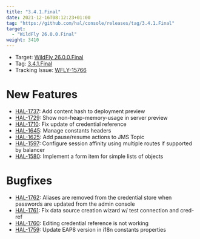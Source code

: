 ```yaml
---
title: "3.4.1.Final"
date: 2021-12-16T08:12:23+01:00
tag: "https://github.com/hal/console/releases/tag/3.4.1.Final"
target: 
  - "WildFly 26.0.0.Final"
weight: 3410
---
```

- Target: [WildFly 26.0.0.Final](https://www.wildfly.org/news/2021/12/16/WildFly26-Final-Released/)
- Tag: [3.4.1.Final](https://github.com/hal/console/releases/tag/3.4.1.Final)
- Tracking Issue: [WFLY-15766](https://issues.redhat.com/browse/WFLY-15766)

# New Features

- [HAL-1737](https://issues.redhat.com/browse/HAL-1737): Add content hash to deployment preview
- [HAL-1729](https://issues.redhat.com/browse/HAL-1729): Show non-heap-memory-usage in server preview
- [HAL-1710](https://issues.redhat.com/browse/HAL-1710): Fix update of credential reference
- [HAL-1645](https://issues.redhat.com/browse/HAL-1645): Manage constants headers
- [HAL-1625](https://issues.redhat.com/browse/HAL-1625): Add pause/resume actions to JMS Topic
- [HAL-1597](https://issues.redhat.com/browse/HAL-1597): Configure session affinity using multiple routes if supported by balancer
- [HAL-1580](https://issues.redhat.com/browse/HAL-1580): Implement a form item for simple lists of objects

# Bugfixes

- [HAL-1762](https://issues.redhat.com/browse/HAL-1762): Aliases are removed from the credential store when passwords are updated from the admin console
- [HAL-1761](https://issues.redhat.com/browse/HAL-1761): Fix data source creation wizard w/ test connection and cred-ref
- [HAL-1760](https://issues.redhat.com/browse/HAL-1760): Editing credential reference is not working
- [HAL-1759](https://issues.redhat.com/browse/HAL-1759): Update EAP8 version in i18n constants properties

